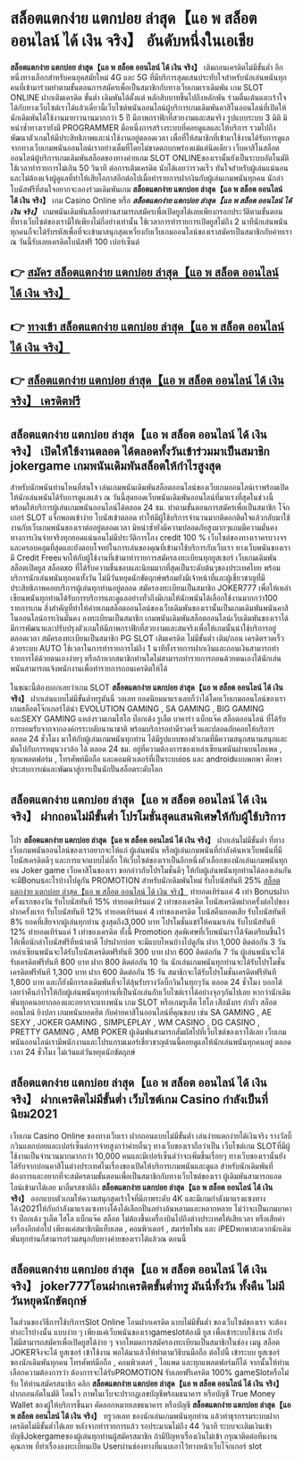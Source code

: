 # สล็อตแตกง่าย แตกบ่อย ล่าสุด【แอ พ สล็อต ออนไลน์ ได้ เงิน จริง】   อันดับหนึ่งในเอเชีย 

**สล็อตแตกง่าย แตกบ่อย ล่าสุด【แอ พ สล็อต ออนไลน์ ได้ เงิน จริง】** เติมถอนเครดิตไม่มีขั้นต่ำ  อีกหนึ่งทางเลือกสำหรับคนยุคสมัยใหม่ 4G และ 5G ที่มีบริการสุดแสนประทับใจสำหรับนักเล่นพนันทุกคนที่เข้ามาร่วมทำตามขั้นตอนการสมัครเพื่อเป็นสมาชิกกับทางเว็บเกมเราเดิมพัน เกม SLOT ONLINE ฝากเติมเครดิต ขั้นต่ำ เดิมพันได้ตั้งแต่ หลักสิบบาทขึ้นไปถึงหลักพัน ร่วมตื่นเต้นและเร้าใจได้กับทางเว็บไซต์เราได้แล้วเดี๋ยวนี้เว็บไซต์พนันออนไลน์ผู้บริการเกมเดิมพันคาสิโนออนไลน์ที่เปิดให้นักเดิมพันได้ใช้งานมายาวนานมากกว่า 5 ปี มีภาพกราฟิกที่สวยงามและสมจริง รูปแบบระบบ 3 มิติ
มิหนำซ้ำทางเรายังมี  PROGRAMMER มือหนึ่งการสร้างระบบที่คอยดูแลและให้บริการ  รวมไปถึงพัฒนาตัวเกมให้มีประสิทธิภาพและน่าใช้งานอยู่ตลอดเวลา เพื่อที่ให้สมาชิกที่เข้ามาใช้งานได้รับการดูแลจากทางเว็บเกมพนันออนไลน์เราอย่างเต็มที่โดยไม่ขาดตกบกพร่องแม้แต่นิดเดียว เว็บคาสิโนสล็อตออนไลน์ผู้บริการเกมเดิมพันสล็อตของทางค่ายเกม SLOT ONLINEของเรานั้นยังเป็นระบบอัตโนมัติใช้เวลาทำรายการไม่เกิน 50 วินาที ต่อการเติมเครดิต นับได้เลยว่ารวดเร็ว ทันใจสำหรับผู้เล่นแน่นอนและไม่ต้องแจ้งผู้ดูแลที่ทำให้เสียโอกาสอีกต่อไปเมื่อทำรายการฝากงินกับผู้เล่นเกมพนันทุกคน
นักล่าโบนัสฟรีที่สนใจอยากจะลองร่วมเดิมพันเกม **สล็อตแตกง่าย แตกบ่อย ล่าสุด【แอ พ สล็อต ออนไลน์ ได้ เงิน จริง】** เกม Casino Online หรือ ***สล็อตแตกง่าย แตกบ่อย ล่าสุด【แอ พ สล็อต ออนไลน์ ได้ เงิน จริง】*** เกมพนันเดิมพันสล็อตท่านสามารถสมัครเพื่อเปิดยูสได้เลยเพียงกรอกประวัติตามขั้นตอนที่ทางเว็บไซต์ของเรามีให้เพียงไม่กี่อย่างเท่านั้น ใช้เวลาการทำรายการเปิดยูสไม่ถึง 2 นาทีนักเล่นพนันทุกคนก็จะได้รับรหัสเพื่อที่จะเข้ามาสนุกสุดเหวี่ยงกับเว็บเกมออนไลน์ของเราสมัครเป็นสมาชิกกับค่ายเราณ วันนี้รับเลยเครดิตโบนัสฟรี 100 เปอร์เซ็นต์ 

## 👉 [สมัคร สล็อตแตกง่าย แตกบ่อย ล่าสุด【แอ พ สล็อต ออนไลน์ ได้ เงิน จริง】](https://archa888.com/)
## 👉 [ทางเข้า สล็อตแตกง่าย แตกบ่อย ล่าสุด【แอ พ สล็อต ออนไลน์ ได้ เงิน จริง】](https://archa888.com/)
## 👉 [สล็อตแตกง่าย แตกบ่อย ล่าสุด【แอ พ สล็อต ออนไลน์ ได้ เงิน จริง】 เครดิตฟรี](https://archa888.com/)

## สล็อตแตกง่าย แตกบ่อย ล่าสุด【แอ พ สล็อต ออนไลน์ ได้ เงิน จริง】 เปิดให้ใช้งานตลอด ได้ตลอดทั้งวันเข้าร่วมมาเป็นสมาชิก jokergame เกมพนันเดิมพันสล็อตให้กำไรสูงสุด

สำหรับนักพนันท่านไหนที่สนใจ เล่นเกมพนันเดิมพันสล็อตออนไลน์ของเว็บเกมออนไลน์เราพร้อมเปิดให้นักเล่นพนันได้รับการดูแลแล้ว ณ วันนี้สุดยอดเว็บพนันเดิมพันออนไลน์ที่มาแรงที่สุดในช่วงนี้ พร้อมให้บริการผู้เล่นเกมพนันออนไลน์ได้ตลอด 24 ชม. ทำตามขั้นตอนการสมัครเพื่อเป็นสมาชิก โจ๊กเกอร์ SLOT แจ็กพอตเข้าง่าย โบนัสเข้าตลอด ทำให้มีผู้ใช้บริการจำนวนมากติดอกติดใจแล้วกลับมาใช้งานกับเว็บเกมพนันของเราต่ออยู่ตลอดเวลา มิหนำซ้ำยังมีความปลอดภัยสูงมากๆแถมมีความมั่นคงทางการเงินจ่ายจริงทุกยอดแน่นอนไม่มีประวัติการโกง credit 100 % เว็บไซต์ของทางเราครบวงจรและครอบคลุมที่สุดและยังตอบโจทย์ในการเล่นของคุณที่เข้ามาใช้บริการกับเว็บเรา
ทางเว็บพนันของเรามี Credit Freeแจกให้กับผู้ใช้งานที่เข้ามาทำรายการสมัครลงทะเบียนทุกยูสเซอร์ เว็บเกมเดิมพันสล็อตเปิดยูส สล็อตxo ที่ได้รับความชื่นชอบและนิยมมากที่สุดเป็นระดับต้นๆของประเทศไทย พร้อมบริการนักเล่นพนันทุกคนทั้งวัน ไม่มีวันหยุดนักขัตฤกษ์พร้อมยังมีเจ้าหน้าที่และผู้เชี่ยวชาญที่มีประสิทธิภาพคอยบริการผู้เล่นทุกท่านอยู่ตลอด สมัครลงทะเบียนเป็นสมาชิก JOKER777 เพื่อให้เหล่าเซียนพนันทุกท่านได้รับการบริการและดูแลอย่างทั่วถึงมีเกมให้นักพนันได้เลือกใช้งานมากกว่า100 รายการเกม
สิ่งสำคัญที่ทำให้ค่ายเกมสล็อตออนไลน์ของเว็บเดิมพันของเรานั้นเป็นเกมเดิมพันพนันคาสิโนออนไลน์การเงินมั่นคง ลงทะเบียนเป็นสมาชิก  เกมพนันเดิมพันสล็อตออนไลน์เว็บเดิมพันของเราได้มีการพัฒนาและปรับปรุงตัวเกมให้มีภาพกราฟิกที่สวยงามและสมจริงเพื่อให้เกมนั้นน่าใช้บริการอยู่ตลอดเวลา สมัครลงทะเบียนเป็นสมาชิก  PG SLOT เติมเครดิต ไม่มีขั้นต่ำ เติม/ถอน เครดิตรวดเร็วด้วยระบบ AUTO ใช้เวลาในการทำรายการไม่ถึง 1 นาทีทั้งรายการฝากเงินและถอนเงินสามารถทำรายการได้ด้วยตนเองง่ายๆ หรือถ้าหากสมาชิกท่านใดไม่สามารถทำรายการถอนด้วยตนเองได้นักเล่นพนันสามารถแจ้งพนักงานเพื่อทำรายการถอนเครดิตให้ได้

ในขณะนี้ต้องบอกเลยว่าเกม SLOT **สล็อตแตกง่าย แตกบ่อย ล่าสุด【แอ พ สล็อต ออนไลน์ ได้ เงิน จริง】** ฝากเล่นแบบไม่มีขั้นต่ำทรูมันนี่ วอเลท ยอดนิยมมาแรงเลยก็ว่าได้โดยเว็บเกมออนไลน์ของเรา เกมสล็อตโจ๊กเกอร์ได้นำ EVOLUTION GAMING , SA GAMING , BIG GAMING และSEXY GAMING แหล่งรวมเกมไฮโล ป๊อกเด้ง รูเล็ต บาคาร่า แบ็กแจ๊ค สล็อตออนไลน์ ที่ได้รับการยอมรับจากจากองค์กรระบดับนานาชาติ พร้อมบริการอย่าดีรวดเร็วและปลอดภัยคอยให้บริการ ตลอด 24 ชั่วโมง มาให้กับผู้เล่นเกมพนันทุกท่าน ได้มีรูปแบบของตัวเกมที่มีความสนุกสนานสนุกและมันไปกับการหมุนวงวล้อ ได้ ตลอด 24 ชม. อยู่ที่ความต้องการของเหล่าเซียนพนันผ่านบนไอแพด , ทุกแพลตฟอร์ม , โทรศัพท์มือถือ และคอมพิวเตอร์ที่เป็นระบบios และ androidแบบพกพา ศึกษาประสบการณ์และพัฒนาสู่การเป็นนักปั่นสล็อตระดับโลก

## สล็อตแตกง่าย แตกบ่อย ล่าสุด【แอ พ สล็อต ออนไลน์ ได้ เงิน จริง】 ฝากถอนไม่มีขั้นต่ำ โปรโมชั่นสุดแสนพิเศษให้กับผู้ใช้บริการ

โปร **สล็อตแตกง่าย แตกบ่อย ล่าสุด【แอ พ สล็อต ออนไลน์ ได้ เงิน จริง】** ฝากเล่นไม่มีขั้นต่ำ ที่ทางเว็บเกมพนันออนไลน์ของเราอยากจะให้แก่  ผู้เล่นพนัน หรือผู้เล่นเกมพนันที่กำลังค้นหาเว็บพนันที่มี โบนัสเครดิตดีๆ และการแจกแบบไม่กั๊ก ให้เว็บไซต์ของเราเป็นอีกหนึ่งตัวเลือกของนักเล่นเกมพนันทุกคน Joker game เว็บคาสิโนของเรา ขอกล่าวกับโปรโมชั่นดีๆ ให้กับผู้เล่นพนันทุกท่านได้ลองเล่นกัน จะมีBonusอะไรบ้างไปดูกัน
 PROMOTION สำหรับนักเดิมพันใหม่ รับโบนัสทันที 25% [สล็อตแตกง่าย แตกบ่อย ล่าสุด【แอ พ สล็อต ออนไลน์ ได้ เงิน จริง】](https://archa888.com/) ทำยอดเทิร์นแค่ 4 เท่า
Bonusฝากครั้งแรกของวัน รับโบนัสทันที 15% ทำยอดเทิร์นแค่ 2 เท่าของเครดิต
โบนัสเครดิตฝากครั้งต่อไปของฝากครั้งแรก รับโบนัสทันที 12% ทำยอดเทิร์นแค่ 4 เท่าของเครดิต
โบนัสคืนยอดเสีย รับโบนัสทันที 8% ยอดที่เสียจากผู้เล่นทุกท่าน สูงสุดถึง3,000 บาท
โปรโมชั่นแชร์ให้คนมาเล่น รับโบนัสทันที 12% ทำยอดเทิร์นแค่ 1 เท่าของเครดิต
ทั้งนี้ Promotion สุดพิเศษที่เว็บพนันเราได้จัดเตรียมขึ้นไว้ให้เพื่อนักล่าโบนัสฟรีที่หน้าตาดี โปรฝากบ่อย จะมีแบบไหนบ้างไปดูกัน
ฝาก 1,000 ติดต่อกัน 3 วัน เหล่าเซียนพนันจะได้รับโบนัสเครดิตฟรีทันที 300 บาท
ฝาก 600 ติดต่อกัน 7 วัน ผู้เล่นพนันจะได้รับเครดิตฟรีทันที 800 บาท
ฝาก 800 ติดต่อกัน 10 วัน นักเล่นเกมพนันทุกท่านจะได้รับโปรโมชั่นเครดิตฟรีทันที 1,300 บาท
ฝาก 600 ติดต่อกัน 15 วัน สมาชิกจะได้รับโปรโมชั่นเครดิตฟรีทันที 1,800 บาท
และก็ยังมีการลงเดิมพันที่จะได้ลุ้นรับรางวัลบิ๊กวินในทุกๆวัน ตลอด 24 ชั่วโมง บอกได้เลยว่าคืนกำไรให้กับผู้เล่นพนันทุกท่านที่เป็นนักเล่นกับเว็บไซต์เราได้อย่างจุกๆกันไปเลย หากว่านักเดิมพันทุกคนอยากลองและอยากจะแทงพนัน เกม SLOT หรือเกมรูเล็ต ไฮโล เสือมังกร กำถั่ว สล็อตออนไลน์ ยิงปลา เกมพนันยอดฮิต กับค่ายคาสิโนออนไลน์ที่คุณชอบ เช่น SA GAMING , AE SEXY , JOKER GAMING , SIMPLEPLAY , WM CASINO , DG CASINO , PRETTY GAMING , AMB POKER  ผู้เดิมพันสามารถสัมผัสไปที่เว็บไซต์ของเราได้เลย เว็บเกมพนันออนไลน์เรามีพนักงานและโปรแกรมเมอร์เชี่ยวชาญด้านนี้คอยดูแลให้นักเล่นพนันทุกคนอยู่ ตลอดเวลา 24 ชั่วโมง ไม่เว้นแต่วันหยุดนักขัตฤกษ์

## สล็อตแตกง่าย แตกบ่อย ล่าสุด【แอ พ สล็อต ออนไลน์ ได้ เงิน จริง】 ฝากเครดิตไม่มีขั้นต่ำ  เว็บไซต์เกม Casino กำลังเป็นที่นิยม2021

เว็บเกม  Casino Online ของทางเว็บเรา ฝากถอนแบบไม่มีขั้นต่ำ เล่นง่ายแตกง่ายได้เงินจริง รางวัลบิ๊กวินแตกบ่อยและเปอร์เซ็นต์การจ่ายสูงกว่าค่ายอื่นๆ ทางเว็บของเราถือว่าเป็น เว็บไซต์เกม SLOTที่มีผู้ใช้งานเป็นจำนวนมากมากกว่า 10,000 คนและมีเปอร์เซ็นต์ว่าจะเพิ่มขึ้นเรื่อยๆ ทางเว็บของเรานั้นยังได้รับจากบ่อนคาสิโนต่างประเทศในเรื่องของเปิดให้บริการเกมพนันและดูแล สำหรับนักเดิมพันที่ต้องการและอยากที่จะสมัครตามขั้นตอนเพื่อเป็นสมาชิกกับทางเว็บไซต์ของเรา ผู้เดิมพันสามารถแอดไลน์เข้ามาได้เลย
	มาลิ้มรสชาติถึง **สล็อตแตกง่าย แตกบ่อย ล่าสุด【แอ พ สล็อต ออนไลน์ ได้ เงิน จริง】** ออกแบบตัวเกมให้ความสนุกสุดเร้าใจที่มีภาพระดับ 4K และมีเกมกำลังมาแรงแซงทางโค้ง2021ให้กับกำลังมาแรงแซงทางโค้งได้เลือกปั่นอย่างล้นหลามและหลากหลาย  ไม่ว่าจะเป็นเกมบาคาร่า ป๊อกเด้ง รูเล็ต ไฮโล แบ็กแจ๊ค สล็อต ไม่ต้องขึ้นเครื่องบินไปถึงต่างประเทศให้เสียเวลา หรือเสียค่าเครื่องอีกต่อไป เพียงแค่สมาชิกมีแท็บเลต , คอมพิวเตอร์ , สมาร์ทโฟน และ iPEDพกพาสะดวกนักเดิมพันทุกท่านก็สามารถร่วมสนุกกับทางค่ายของเราได้แล้วณ ตอนนี้

## สล็อตแตกง่าย แตกบ่อย ล่าสุด【แอ พ สล็อต ออนไลน์ ได้ เงิน จริง】 joker777โอนฝากเครดิตขั้นต่ำทรู มันนี่ทั้งวัน ทั้งคืน ไม่มีวันหยุดนักขัตฤกษ์

ในส่วนของวิธีการใช้บริการSlot Online โอนฝากเครดิต แบบไม่มีขั้นต่ำ ของเว็บไซต์ของเรา จะต้องทำอะไรบ้างนั้น แบบง่าย ๆ เพียงแค่เว็บพนันของเราgameslotต้องมี ยูส เพื่อเข้าระบบใช้งาน ถ้ายังไม่มีสามารถสมัครเพื่อเปิดยูสได้ง่าย ๆ จากโหมดการสมัครลงทะเบียนเป็นสมาชิกในช่อง เมนู สล็อต JOKERจึงจะได้ ยูสเซอร์ เข้าใช้งาน พอได้มาแล้วให้ทำตามวิธีบนมือถือ ต่อไปนี้
เข้าระบบ ยูสเซอร์  ของนักเดิมพันทุกคน โทรศัพท์มือถือ , คอมพิวเตอร์ , ไอแพด และทุกแพลตฟอร์มก็ได้
จากนั้นให้ท่านเลือกความต้องการว่า ต้องการจะได้รับPROMOTION รับเลยฟรีเครดิต 100% gameSlotหรือไม่รับ
ให้ท่านสมัครสมาชิก คลิก **สล็อตแตกง่าย แตกบ่อย ล่าสุด【แอ พ สล็อต ออนไลน์ ได้ เงิน จริง】** ฝากถอนอัตโนมัติ โอนไว ภาพในเว็บจะปรากฏเลขบัญชีพร้อมธนาคาร หรือบัญชี True Money Wallet ของผู้ให้บริการขึ้นมา
คัดลอกหมายเลขธนาคาร หรือบัญชี **สล็อตแตกง่าย แตกบ่อย ล่าสุด【แอ พ สล็อต ออนไลน์ ได้ เงิน จริง】** ทรูวอเลท ของนักเล่นเกมพนันทุกท่าน แล้วทำธุรกรรมระบบฝากเครดิตไม่มีขั้นต่ำได้เลย
หลังจากทำรายการแล้ว รอประมาณไม่ถึง 44 วินาที ระบบจะเติมเงินเข้าบัญชีJokergameของผู้เล่นทุกท่านผู้สมัครสมาชิก
ถ้ามีปัญหาเรื่องเงินไม่เข้า กรุณาติดต่อทีมงานคุณภาพ ที่ทำเรื่องลงทะเบียนเปิด Userผ่านช่องทางที่แนบเอาไว้ทางหน้าเว็บโจ๊กเกอร์ slot


